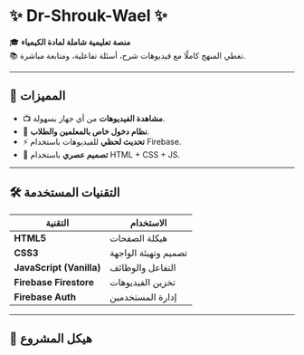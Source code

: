 # ✨ Dr-Shrouk-Wael ✨

🎓 **منصة تعليمية شاملة لمادة الكيمياء**  
📚 تغطي المنهج كاملًا مع فيديوهات شرح، أسئلة تفاعلية، ومتابعة مباشرة.

---

## 🚀 المميزات
- 📺 **مشاهدة الفيديوهات** من أي جهاز بسهولة.
- 🔐 **نظام دخول خاص بالمعلمين والطلاب**.
- ⚡ **تحديث لحظي** للفيديوهات باستخدام Firebase.
- 🎨 **تصميم عصري** باستخدام HTML + CSS + JS.

---

## 🛠️ التقنيات المستخدمة
| التقنية | الاستخدام |
|---------|-----------|
| **HTML5** | هيكلة الصفحات |
| **CSS3** | تصميم وتهيئة الواجهة |
| **JavaScript (Vanilla)** | التفاعل والوظائف |
| **Firebase Firestore** | تخزين الفيديوهات |
| **Firebase Auth** | إدارة المستخدمين |

---

## 📂 هيكل المشروع

